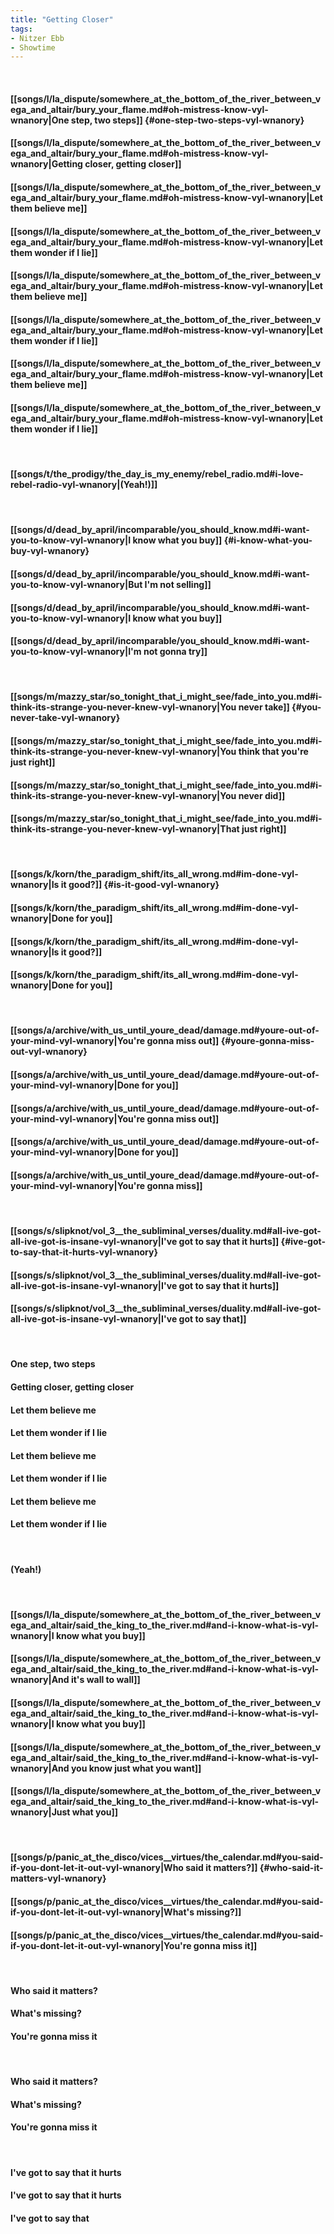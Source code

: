 ```yaml
---
title: "Getting Closer"
tags:
- Nitzer Ebb
- Showtime
---
```

&nbsp;
#### [[songs/l/la_dispute/somewhere_at_the_bottom_of_the_river_between_vega_and_altair/bury_your_flame.md#oh-mistress-know-vyl-wnanory|One step, two steps]] {#one-step-two-steps-vyl-wnanory}
#### [[songs/l/la_dispute/somewhere_at_the_bottom_of_the_river_between_vega_and_altair/bury_your_flame.md#oh-mistress-know-vyl-wnanory|Getting closer, getting closer]]
#### [[songs/l/la_dispute/somewhere_at_the_bottom_of_the_river_between_vega_and_altair/bury_your_flame.md#oh-mistress-know-vyl-wnanory|Let them believe me]]
#### [[songs/l/la_dispute/somewhere_at_the_bottom_of_the_river_between_vega_and_altair/bury_your_flame.md#oh-mistress-know-vyl-wnanory|Let them wonder if I lie]]
#### [[songs/l/la_dispute/somewhere_at_the_bottom_of_the_river_between_vega_and_altair/bury_your_flame.md#oh-mistress-know-vyl-wnanory|Let them believe me]]
#### [[songs/l/la_dispute/somewhere_at_the_bottom_of_the_river_between_vega_and_altair/bury_your_flame.md#oh-mistress-know-vyl-wnanory|Let them wonder if I lie]]
#### [[songs/l/la_dispute/somewhere_at_the_bottom_of_the_river_between_vega_and_altair/bury_your_flame.md#oh-mistress-know-vyl-wnanory|Let them believe me]]
#### [[songs/l/la_dispute/somewhere_at_the_bottom_of_the_river_between_vega_and_altair/bury_your_flame.md#oh-mistress-know-vyl-wnanory|Let them wonder if I lie]]
&nbsp;
#### [[songs/t/the_prodigy/the_day_is_my_enemy/rebel_radio.md#i-love-rebel-radio-vyl-wnanory|(Yeah!)]]
&nbsp;
#### [[songs/d/dead_by_april/incomparable/you_should_know.md#i-want-you-to-know-vyl-wnanory|I know what you buy]] {#i-know-what-you-buy-vyl-wnanory}
#### [[songs/d/dead_by_april/incomparable/you_should_know.md#i-want-you-to-know-vyl-wnanory|But I'm not selling]]
#### [[songs/d/dead_by_april/incomparable/you_should_know.md#i-want-you-to-know-vyl-wnanory|I know what you buy]]
#### [[songs/d/dead_by_april/incomparable/you_should_know.md#i-want-you-to-know-vyl-wnanory|I'm not gonna try]]
&nbsp;
#### [[songs/m/mazzy_star/so_tonight_that_i_might_see/fade_into_you.md#i-think-its-strange-you-never-knew-vyl-wnanory|You never take]] {#you-never-take-vyl-wnanory}
#### [[songs/m/mazzy_star/so_tonight_that_i_might_see/fade_into_you.md#i-think-its-strange-you-never-knew-vyl-wnanory|You think that you're just right]]
#### [[songs/m/mazzy_star/so_tonight_that_i_might_see/fade_into_you.md#i-think-its-strange-you-never-knew-vyl-wnanory|You never did]]
#### [[songs/m/mazzy_star/so_tonight_that_i_might_see/fade_into_you.md#i-think-its-strange-you-never-knew-vyl-wnanory|That just right]]
&nbsp;
#### [[songs/k/korn/the_paradigm_shift/its_all_wrong.md#im-done-vyl-wnanory|Is it good?]] {#is-it-good-vyl-wnanory}
#### [[songs/k/korn/the_paradigm_shift/its_all_wrong.md#im-done-vyl-wnanory|Done for you]]
#### [[songs/k/korn/the_paradigm_shift/its_all_wrong.md#im-done-vyl-wnanory|Is it good?]]
#### [[songs/k/korn/the_paradigm_shift/its_all_wrong.md#im-done-vyl-wnanory|Done for you]]
&nbsp;
#### [[songs/a/archive/with_us_until_youre_dead/damage.md#youre-out-of-your-mind-vyl-wnanory|You're gonna miss out]] {#youre-gonna-miss-out-vyl-wnanory}
#### [[songs/a/archive/with_us_until_youre_dead/damage.md#youre-out-of-your-mind-vyl-wnanory|Done for you]]
#### [[songs/a/archive/with_us_until_youre_dead/damage.md#youre-out-of-your-mind-vyl-wnanory|You're gonna miss out]]
#### [[songs/a/archive/with_us_until_youre_dead/damage.md#youre-out-of-your-mind-vyl-wnanory|Done for you]]
#### [[songs/a/archive/with_us_until_youre_dead/damage.md#youre-out-of-your-mind-vyl-wnanory|You're gonna miss]]
&nbsp;
#### [[songs/s/slipknot/vol_3__the_subliminal_verses/duality.md#all-ive-got-all-ive-got-is-insane-vyl-wnanory|I've got to say that it hurts]] {#ive-got-to-say-that-it-hurts-vyl-wnanory}
#### [[songs/s/slipknot/vol_3__the_subliminal_verses/duality.md#all-ive-got-all-ive-got-is-insane-vyl-wnanory|I've got to say that it hurts]]
#### [[songs/s/slipknot/vol_3__the_subliminal_verses/duality.md#all-ive-got-all-ive-got-is-insane-vyl-wnanory|I've got to say that]]
&nbsp;
#### One step, two steps
#### Getting closer, getting closer
#### Let them believe me
#### Let them wonder if I lie
#### Let them believe me
#### Let them wonder if I lie
#### Let them believe me
#### Let them wonder if I lie
&nbsp;
#### (Yeah!)
&nbsp;
#### [[songs/l/la_dispute/somewhere_at_the_bottom_of_the_river_between_vega_and_altair/said_the_king_to_the_river.md#and-i-know-what-is-vyl-wnanory|I know what you buy]]
#### [[songs/l/la_dispute/somewhere_at_the_bottom_of_the_river_between_vega_and_altair/said_the_king_to_the_river.md#and-i-know-what-is-vyl-wnanory|And it's wall to wall]]
#### [[songs/l/la_dispute/somewhere_at_the_bottom_of_the_river_between_vega_and_altair/said_the_king_to_the_river.md#and-i-know-what-is-vyl-wnanory|I know what you buy]]
#### [[songs/l/la_dispute/somewhere_at_the_bottom_of_the_river_between_vega_and_altair/said_the_king_to_the_river.md#and-i-know-what-is-vyl-wnanory|And you know just what you want]]
#### [[songs/l/la_dispute/somewhere_at_the_bottom_of_the_river_between_vega_and_altair/said_the_king_to_the_river.md#and-i-know-what-is-vyl-wnanory|Just what you]]
&nbsp;
#### [[songs/p/panic_at_the_disco/vices__virtues/the_calendar.md#you-said-if-you-dont-let-it-out-vyl-wnanory|Who said it matters?]] {#who-said-it-matters-vyl-wnanory}
#### [[songs/p/panic_at_the_disco/vices__virtues/the_calendar.md#you-said-if-you-dont-let-it-out-vyl-wnanory|What's missing?]]
#### [[songs/p/panic_at_the_disco/vices__virtues/the_calendar.md#you-said-if-you-dont-let-it-out-vyl-wnanory|You're gonna miss it]]
&nbsp;
#### Who said it matters?
#### What's missing?
#### You're gonna miss it
&nbsp;
#### Who said it matters?
#### What's missing?
#### You're gonna miss it
&nbsp;
#### I've got to say that it hurts
#### I've got to say that it hurts
#### I've got to say that
